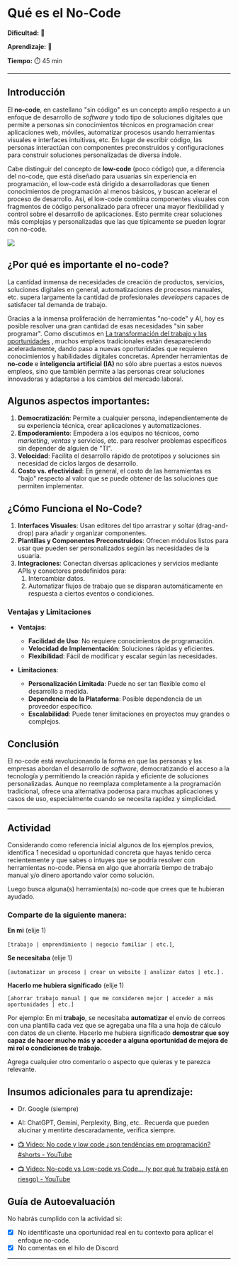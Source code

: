 # Qué es el No-Code

**Dificultad:** 🌻 

**Aprendizaje:** 🍯 

**Tiempo:** ⏱️ 45 min



---

## Introducción

El **no-code**, en castellano "sin código" es un concepto amplio respecto a un enfoque de desarrollo de *software* y todo tipo de soluciones digitales que permite a personas sin conocimientos técnicos en programación crear aplicaciones web, móviles, automatizar procesos usando herramientas visuales e interfaces intuitivas, etc. En lugar de escribir código, las personas interactúan con componentes preconstruidos y configuraciones para construir soluciones personalizadas de diversa índole.

Cabe distinguir del concepto de **low-code** (poco código) que, a diferencia del no-code, que está diseñado para usuarias sin experiencia en programación, el low-code está dirigido a desarrolladoras que tienen conocimientos de programación al menos básicos, y buscan acelerar el proceso de desarrollo. Así, el low-code combina componentes visuales con fragmentos de código personalizado para ofrecer una mayor flexibilidad y control sobre el desarrollo de aplicaciones. Esto permite crear soluciones más complejas y personalizadas que las que típicamente se pueden lograr con no-code.

![](https://raw.githubusercontent.com/Laboratoria/digitaljumpstart-curriculum/main/NOC/00_assets/no-code-industry-map.png)

## **¿Por qué es importante el no-code?**

La cantidad inmensa de necesidades de creación de productos, servicios, soluciones digitales en general, automatizaciones de procesos manuales, etc. supera largamente la cantidad de profesionales *developers* capaces de satisfacer tal demanda de trabajo.

Gracias a la inmensa proliferación de herramientas "no-code" y AI, hoy es posible resolver una gran cantidad de esas necesidades "sin saber programar". Como discutimos en [La transformación del trabajo y las oportunidades](../../curriculum_model/lea_model_02_work.md) , muchos empleos tradicionales están desapareciendo aceleradamente, dando paso a nuevas oportunidades que requieren conocimientos y habilidades digitales concretas. Aprender herramientas de **no-code** e **inteligencia artificial (IA)** no sólo abre puertas a estos nuevos empleos, sino que también permite a las personas crear soluciones innovadoras y adaptarse a los cambios del mercado laboral.

## **Algunos aspectos importantes:**

1. **Democratización**: Permite a cualquier persona, independientemente de su experiencia técnica, crear aplicaciones y automatizaciones.
2. **Empoderamiento**: Empodera a los equipos no técnicos, como *marketing*, *ventas* y servicios, etc. para resolver problemas específicos sin depender de alguien de "TI".
3. **Velocidad**: Facilita el desarrollo rápido de prototipos y soluciones sin necesidad de  ciclos largos de desarrollo.
4. **Costo vs. efectividad**: En general, el costo de las herramientas es "bajo" respecto al valor que se puede obtener de las soluciones que permiten implementar. 

## **¿Cómo Funciona el No-Code?**

1. **Interfaces Visuales**: Usan editores del tipo arrastrar y soltar (drag-and-drop) para añadir y organizar componentes.
2. **Plantillas y Componentes Preconstruidos**: Ofrecen módulos listos para usar que pueden ser personalizados según las necesidades de la usuaria.
3. **Integraciones**: Conectan diversas aplicaciones y servicios mediante APIs y conectores predefinidos para:
   1. Intercambiar datos.
   2. Automatizar flujos de trabajo que se disparan automáticamente en respuesta a ciertos eventos o condiciones.

### **Ventajas y Limitaciones**

- **Ventajas**:
  
  - **Facilidad de Uso**: No requiere conocimientos de programación.
  - **Velocidad de Implementación**: Soluciones rápidas y eficientes.
  - **Flexibilidad**: Fácil de modificar y escalar según las necesidades.

- **Limitaciones**:
  
  - **Personalización Limitada**: Puede no ser tan flexible como el desarrollo a medida.
  - **Dependencia de la Plataforma**: Posible dependencia de un proveedor específico.
  - **Escalabilidad**: Puede tener limitaciones en proyectos muy grandes o complejos.

## **Conclusión**

El no-code está revolucionando la forma en que las personas y las empresas abordan el desarrollo de *software*, democratizando el acceso a la tecnología y permitiendo la creación rápida y eficiente de soluciones personalizadas. Aunque no reemplaza completamente a la programación tradicional, ofrece una alternativa poderosa para muchas aplicaciones y casos de uso, especialmente cuando se necesita rapidez y simplicidad.

---

## Actividad

Considerando como referencia inicial algunos de los ejemplos previos, identifica 1 necesidad u oportunidad concreta que hayas tenido cerca recientemente y que sabes o intuyes que se podría resolver con herramientas no-code. Piensa en algo que ahorraría tiempo de trabajo manual y/o dinero aportando  valor como solución.

Luego busca alguna(s) herramienta(s) no-code que crees que te hubieran ayudado.

### **Comparte de la siguiente manera:**

**En mi** (elije 1)

`[trabajo | emprendimiento | negocio familiar | etc.]`, 

**Se necesitaba** (elije 1)

`[automatizar un proceso | crear un website | analizar datos | etc.]` .

**Hacerlo me hubiera significado** (elije 1)

`[ahorrar trabajo manual | que me consideren mejor | acceder a más oportunidades | etc.]` 

Por ejemplo:  En mi **trabajo**, se necesitaba **automatizar** el envío de correos con una plantilla cada vez que se agregaba una fila a una hoja de cálculo con datos de un cliente. Hacerlo me hubiera significado **demostrar que soy capaz de hacer mucho más y acceder a alguna oportunidad de mejora de mi rol o condiciones de trabajo.**

Agrega cualquier otro comentario o aspecto que quieras y te parezca relevante.

## Insumos adicionales para tu aprendizaje:

- Dr. Google (siempre)

- AI: ChatGPT, Gemini, Perplexity, Bing, etc.. Recuerda que pueden alucinar y mentirte descaradamente, verifica siempre.

- [📺 Video: No code y low code ¿son tendências em programaçión? #shorts - YouTube](https://youtube.com/shorts/eTdNR2bPKpI?si=xqP3jeCq4bIRyND9)

- [📺 Video: No-code vs Low-code vs Code... (y por qué tu trabajo está en riesgo) - YouTube](https://youtu.be/_Du-nvEKKRM?si=xJzv_aZa4txaBVQQ)

## Guía de Autoevaluación

No habrás cumplido con la actividad si:

- [x] No identificaste una oportunidad real en tu contexto para aplicar el enfoque no-code.
- [x] No comentas en el hilo de Discord

---
